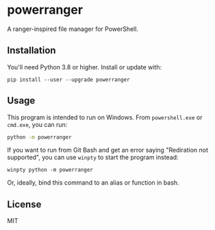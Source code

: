 # powerranger

A ranger-inspired file manager for PowerShell.

## Installation

You'll need Python 3.8 or higher. Install or update with:

```shell
pip install --user --upgrade powerranger
```

## Usage

This program is intended to run on Windows. From `powershell.exe` or
`cmd.exe`, you can run:

```cmd
python -m powerranger
```

If you want to run from Git Bash and get an error saying "Rediration not
supported", you can use `winpty` to start the program instead:

```shell
winpty python -m powerranger
```

Or, ideally, bind this command to an alias or function in bash.

## License

MIT
